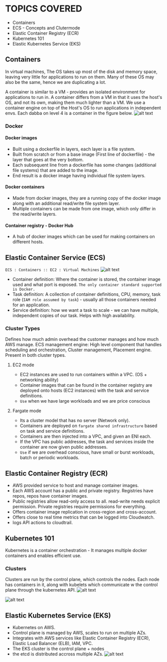 # TOPICS COVERED
- Containers
- ECS - Concepts and Clutermode
- Elastic Container Registry (ECR)
- Kubernetes 101
- Elastic Kubernetes Service (EKS)

## Containers
In virtual machines, The OS takes up most of the disk and memory space, leaving very little for applications to run on them. Many of these OS may also be the same, hence we are duplicating a lot. 

A container is similar to a VM - provides an isolated environment for applications to run in. A container differs from a VM in that it uses the host's OS, and not its own, making them much lighter than a VM. We use a container engine on top of the Host's OS to run applications in independent envs. Each dabba on level 4 is a container in the figure below. 
![alt text](<Screenshots/Screenshot 2024-06-11 at 5.39.23 PM.png>)

### Docker
#### Docker images
- Built using a dockerfile in layers, each layer is a file system.
- Built from scratch or from a base image (First line of dockerfile) - the layer that goes at the very bottom.
- Each subsequent line from a dockerfile has some changes (additional file systems) that are added to the image. 
- End result is a docker image having individual file system layers. 

#### Docker containers
- Made from docker images, they are a running copy of the docker image along with an additional read/write file system layer.
- Multiple containers can be made from one image, which only differ in the read/write layers.  

#### Container registry - Docker Hub
- A hub of docker images which can be used for making containers on different hosts. 

## Elastic Container Service (ECS)
`ECS : Containers :: EC2 : Virtual Machines`
![alt text](<Screenshots/Screenshot 2024-06-11 at 6.45.45 PM.png>)

- Container definition: Where the container is stored, the container image used and what port is exposed. `The only container standard supported is Docker.`
- Task definition: A collection of container definitions, CPU, memory, task role (`IAM role assumed by task`) - usually all those containers needed for an application. 
- Service definition: how we want a task to scale - we can have multiple, independent copies of our task. Helps with high availability. 


### Cluster Types
Defines how much admin overhead the customer manages and how much AWS manage. 
ECS management engine: High level component that handles scheduling and orchestration, Cluster management, Placement engine. Present in both cluster types. 
1. EC2 mode 
    - EC2 instances are used to run containers within a VPC. (OS + networking ability)
    - Container images that can be found in the container registry are deployed onto hosts (EC2 instances) with the task and service definitions.
    - `Use` when we have large workloads and we are price conscious

2. Fargate mode 
    - Its a cluster model that has no server (Network only).
    - Containers are deployed on `fargate shared infrastructure` based on task and service definitions. 
    - Containers are then injected into a VPC, and given an ENI each. 
    - If the VPC has public addresses, the task and services inside the container are now given public addresses. 
    - `Use` if we are overhead conscious, have small or burst workloads, batch or periodic workloads. 

## Elastic Container Registry (ECR)
- AWS provided service to host and manage container images. 
- Each AWS account has a public and private registry. Registries have repos, repos have container images.
- Public registries allow read-only access to all. read-write needs explicit permission. Private registries require permissions for everything. 
- Offers container image replication in cross-region and cross-account. 
- Offers close to real time metrics that can be logged into Cloudwatch.
- logs API actions to cloudtrail.

## Kubernetes 101
Kubernetes is a container orchestration - It manages multiple docker containers and enables efficient use. 
### Clusters
Clusters are run by the control plane, which controls the nodes. Each node has containers in it, along with kubelets which communicate w the control plane through the kubernetes API. 
![alt text](<Screenshots/Screenshot 2024-06-11 at 7.11.15 PM.png>)

![alt text](<Screenshots/Screenshot 2024-06-11 at 7.21.06 PM.png>)

## Elastic Kubernetes Service (EKS)
- Kubernetes on AWS.
- Control plane is managed by AWS, scales to run on multiple AZs. 
- Integrates with AWS services like Elastic Container Registry (ECR), Elastic Load Balancer (ELB), IAM, VPC.
- The EKS cluster is the control plane + nodes
- the etcd is distributed accross multiple AZs. 
![alt text](<Screenshots/Screenshot 2024-06-11 at 7.29.05 PM.png>)
